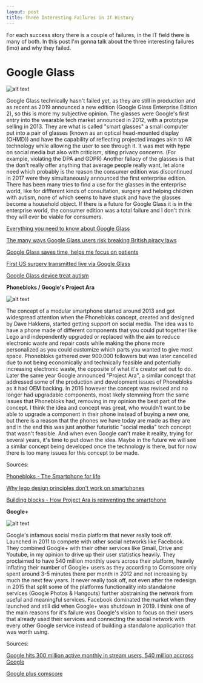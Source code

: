 ```yaml
---
layout: post
title: Three Interesting Failures in IT History
---
```


For each success story there is a couple of failures, in the IT field there is many of both. In this post I'm gonna talk about the three interesting failures (imo) 
and why they failed.

**Google Glass**
====
![alt text](https://upload.wikimedia.org/wikipedia/commons/thumb/a/a8/A_Google_Glass_wearer.jpg/800px-A_Google_Glass_wearer.jpg)

Google Glass technically hasn't failed yet, as they are still in production and as recent as 2019 announced a new edition (Google Glass Enterprise Edition 2), so this is more my subjective opinion.
The glasses were Google's first entry into the wearable tech market announced in 2012, with a prototype selling in 2013. They are what is called "smart glasses" a small computer put into a pair of glasses (known as an optical head-mounted display (OHMD)) and have the capability of reflecting projected images akin to AR technology while allowing the user to see through it.
It was met with hype on social media but also with criticism, siting privacy concerns. (For example, violating the DPA and GDPR)
Another fallacy of the glasses is that the don't really offer anything that average people really want, let alone need which probably is the reason the consumer edition was discontinued in 2017 were they simultaneously announced the first enterprise edition.
There has been many tries to find a use for the glasses in the enterprise world, like for diffferent kinds of consultation, surgery and helping children with autism, none of which seems to have stuck and have the glasses become a household object.
If there is a future for Google Glass it is in the enterprise world, the consumer edition was a total failure and I don't think they will ever be viable for consumers.


[Everything you need to know about Google Glass](https://www.washingtonpost.com/news/the-switch/wp/2014/02/27/everything-you-need-to-know-about-google-glass/)

[The many ways Google Glass users risk breaking British piracy laws](https://www.forbes.com/sites/thomasbrewster/2014/06/30/the-many-ways-google-glass-users-risk-breaking-british-privacy-laws/)

[Google Glass saves time, helps me focus on patients](https://www.charlotteobserver.com/living/health-family/karen-garloch/article45336984.html)

[First US surgery transmitted live via Google Glass](https://medicalxpress.com/news/2013-08-surgery-transmitted-google-glass-video.html)

[Google Glass device treat autism](https://www.nytimes.com/2019/07/17/technology/google-glass-device-treat-autism.html)


**Phonebloks / Google's Project Ara**

![alt text](https://upload.wikimedia.org/wikipedia/commons/thumb/6/6a/Phonebloks_open.jpg/1920px-Phonebloks_open.jpg)

The concept of a modular smartphone started around 2013 and got widespread attention when the Phonebloks concept, created and designed by Dave Hakkens, started getting support on social media. 
The idea was to have a phone made of different components that you could put together like Lego and independently upgraded or replaced with the aim to reduce electronic waste and repair costs while making the phone more personalized as you could customize which parts you wanted to give most space.
Phonebloks gathered over 900.000 followers but was later cancelled due to not being economically and technically feasible and potentially increasing electronic waste, the opposite of what it's creator set out to do.
Later the same year Google announced "Project Ara", a similar concept that addressed some of the production and development issues of Phonebloks as it had OEM backing.
In 2016 however the concept was revised and no longer had upgradable components, most likely stemming from the same issues that Phonebloks had, removing in my opinion the best part of the concept.
I think the idea and concept was great, who wouldn't want to be able to upgrade a component in their phone instead of buying a new one, but there is a reason that the phones we have today are made as they are and in the end this was just another futuristic "social media" tech concept that wasn't feasible. And when even Google can't make it reality, trying for several years, it's time to put down the idea.
Maybe in the future we will see a similar concept being developed once the technology is there, but for now there is too many issues for this concept to be made.

Sources: 

[Phonebloks - The Smartphone for life](http://edition.cnn.com/2013/09/19/tech/innovation/phonebloks-the-smartphone-for-life/)

[Why lego design principles don't work on smartphones](https://www.fastcompany.com/3017409/why-lego-design-principles-dont-work-on-smartphones/)

[Building blocks - How Project Ara is reinventing the smartphone](https://www.theverge.com/2014/4/15/5615880/building-blocks-how-project-ara-is-reinventing-the-smartphone)


**Google+**

![alt text](https://i1.wp.com/www.the-vital-edge.com/wp-content/uploads/2019/01/Google-Plus-Fall.jpg?fit=800%2C600&ssl=1)

Google's infamous social media platform that never really took off. Launched in 2011 to compete with other social networks like Facebook. They combined Google+ with their other services like Gmail, Drive and Youtube, in my opinion to drive up their user statistics heavily.
They proclaimed to have 540 million monthly users across their platform, heavily inflating their number of Google+ users as they according to Comscore only spent around 3-5 minutes there per month in 2012 and not increasing by much the next few years.
It never really took off, not even after the redesign in 2015 that split some of the platforms functionality into standalone services (Google Photos & Hangouts) further abstraining the network from useful and meaningful services. 
Facebook dominated the market when they launched and still did when Google+ was shutdown in 2019. I think one of the main reasons for it's failure was Google's vision to focus on their users that already used their services and connecting the social network with every other Google service instead of building a standalone application that was worth using.

Sources:

[Google hits 300 million active monthly in stream users, 540 million accross Google](https://marketingland.com/google-hits-300-million-active-monthly-in-stream-users-540-million-across-google-63354)

[Google plus comscore](https://edition.cnn.com/2012/02/28/tech/social-media/google-plus-comscore/index.html)




